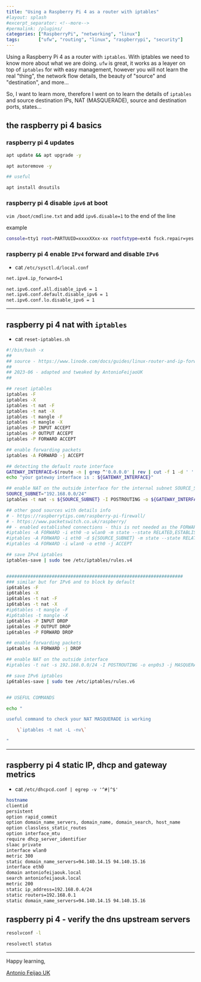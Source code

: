 ```yaml
---
title: "Using a Raspberry Pi 4 as a router with iptables"
#layout: splash
#excerpt_separator: <!--more-->
#permalink: /plugins/
categories: ["RaspberryPi", "networking", "linux"]
tags:       ["ufw", "routing", "linux", "raspberrypi", "security"]
---
```


Using a Raspberry Pi 4 as a router with `iptables`. With iptables we need to know more about what we are doing.  `ufw` is great, it works as a leayer on top of `iptables` for with easy management, however you will not learn the real "thing", the network flow details, the beauty of "source" and "destination", and more...

So, I want to learn more, therefore I went on to learn the details of `iptables` and source destination IPs, NAT (MASQUERADE), source and destination ports, states...

## the raspberry pi 4 basics

### raspberry pi 4 updates

```bash
apt update && apt upgrade -y

apt autoremove -y

## useful

apt install dnsutils
```

### raspberry pi 4 disable `ipv6` at boot

`vim /boot/cmdline.txt` and add `ipv6.disable=1` to the end of the line

example

```bash
console=tty1 root=PARTUUID=xxxxXXxx-xx rootfstype=ext4 fsck.repair=yes rootwait ipv6.disable=1
```


### raspberry pi 4 enable `IPv4` forward and disable `IPv6`

* cat `/etc/sysctl.d/local.conf`

```bash
net.ipv4.ip_forward=1

net.ipv6.conf.all.disable_ipv6 = 1
net.ipv6.conf.default.disable_ipv6 = 1
net.ipv6.conf.lo.disable_ipv6 = 1
```

---

## raspberry pi 4 nat with `iptables`

* cat `reset-iptables.sh`

```bash
#!/bin/bash -x
##
## source - https://www.linode.com/docs/guides/linux-router-and-ip-forwarding/
##
## 2023-06 - adapted and tweaked by AntonioFeijaoUK
##

## reset iptables
iptables -F
iptables -X
iptables -t nat -F
iptables -t nat -X
iptables -t mangle -F
iptables -t mangle -X
iptables -P INPUT ACCEPT
iptables -P OUTPUT ACCEPT
iptables -P FORWARD ACCEPT

## enable forwarding packets
iptables -A FORWARD -j ACCEPT

## detecting the default route interface
GATEWAY_INTERFACE=$(route -n | grep ^'0.0.0.0' | rev | cut -f 1 -d ' ' | rev | head -n1)
echo "your gateway interface is : ${GATEWAY_INTERFACE}"

## enable NAT on the outside interface for the internal subnet SOURCE_SUBNET
SOURCE_SUBNET="192.168.0.0/24"
iptables -t nat -s ${SOURCE_SUBNET} -I POSTROUTING -o ${GATEWAY_INTERFACE} -j MASQUERADE

## other good sources with details info
# - https://raspberrytips.com/raspberry-pi-firewall/
# - https://www.packetswitch.co.uk/raspberry/
## - enabled established connections - this is not needed as the FORWARD is set to default ACCEPT
#iptables -A FORWARD -i eth0 -o wlan0 -m state --state RELATED,ESTABLISHED -j ACCEPT
#iptables -A FORWARD -i eth0 -d ${SOURCE_SUBNET} -m state --state RELATED,ESTABLISHED -j ACCEPT
#iptables -A FORWARD -i wlan0 -o eth0 -j ACCEPT

## save IPv4 iptables
iptables-save | sudo tee /etc/iptables/rules.v4


##################################################################
### similar but for IPv6 and to block by default
ip6tables -F
ip6tables -X
ip6tables -t nat -F
ip6tables -t nat -X
#ip6tables -t mangle -F
#ip6tables -t mangle -X
ip6tables -P INPUT DROP
ip6tables -P OUTPUT DROP
ip6tables -P FORWARD DROP

## enable forwarding packets
ip6tables -A FORWARD -j DROP

## enable NAT on the outside interface
#iptables -t nat -s 192.168.0.0/24 -I POSTROUTING -o enp0s3 -j MASQUERADE

## save IPv6 iptables
ip6tables-save | sudo tee /etc/iptables/rules.v6


## USEFUL COMMANDS

echo "

useful command to check your NAT MASQUERADE is working

	\`iptables -t nat -L -nv\`

"

```

---

## raspberry pi 4 static IP, dhcp and gateway metrics

* cat `/etc/dhcpcd.conf | egrep -v '^#|^$'`

```bash
hostname
clientid
persistent
option rapid_commit
option domain_name_servers, domain_name, domain_search, host_name
option classless_static_routes
option interface_mtu
require dhcp_server_identifier
slaac private
interface wlan0
metric 300
static domain_name_servers=94.140.14.15 94.140.15.16
interface eth0
domain antoniofeijaouk.local
search antoniofeijaouk.local
metric 200
static ip_address=192.168.0.4/24
static routers=192.168.0.1
static domain_name_servers=94.140.14.15 94.140.15.16
```

## raspberry pi 4 - verify the dns upstream servers

```bash
resolvconf -l

resolvectl status
```

---

Happy learning,

[Antonio Feijao UK](https://www.antoniofeijao.com)

